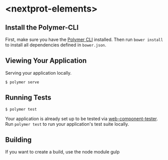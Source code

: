 # \<nextprot-elements\>


## Install the Polymer-CLI

First, make sure you have the [Polymer CLI](https://www.npmjs.com/package/polymer-cli) installed. 
Then run `bower install` to install all dependencies defined in `bower.json`.

## Viewing Your Application

Serving your application locally.

```
$ polymer serve
```

## Running Tests

```
$ polymer test
```

Your application is already set up to be tested via [web-component-tester](https://github.com/Polymer/web-component-tester). Run `polymer test` to run your application's test suite locally.

## Building

If you want to create a build, use the node module gulp